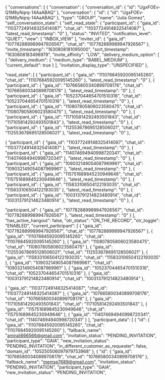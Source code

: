 {
"conversations": [
{
"conversation": {
"conversation_id": {
"id": "UgxFOEv-Q1M8yNqrq-14AaABAQ"
}, "conversation": {
"id": {
"id": "UgxFOEv-Q1M8yNqrq-14AaABAQ"
},
"type": "GROUP",
"name": "Julia Gomez", "self_conversation_state": {
"self_read_state": { "participant_id": {
"gaia_id": "110377249148325414087",
"chat_id": "110377249148325414087" },
"latest_read_timestamp": "0" },
"status": "INVITED", "notification_level": "QUIET", "view": [
"INBOX_VIEW" ],
"inviter_id": {
"gaia_id": "107782889989947926567", "chat_id": "107782889989947926567"
},
"invite_timestamp": "1630808181095000", "sort_timestamp": "1630808183498979", "invite_affinity": "LOW", "delivery_medium_option": [
{
"delivery_medium": {
"medium_type": "BABEL_MEDIUM" },
"current_default": true }
],
"invitation_display_type": "UNSPECIFIED" },

"read_state": [ {
"participant_id": {
"gaia_id": "111076845920095145260", "chat_id": "111076845920095145260"
},
"latest_read_timestamp": "0" },
{
"participant_id": {
"gaia_id": "107665800340899708176",
"chat_id": "107665800340899708176" },
"latest_read_timestamp": "0" },
{
"participant_id": {
"gaia_id": "105237044654701510316",
"chat_id": "105237044654701510316" },
"latest_read_timestamp": "0" },
{
"participant_id": {
"gaia_id": "110807805806023580475",
"chat_id": "110807805806023580475" },
"latest_read_timestamp": "0" },
{
"participant_id": {
"gaia_id": "117105814292493501843",
"chat_id": "117105814292493501843" },
"latest_read_timestamp": "0" },
{
"participant_id": {
"gaia_id": "112553678695128506021",
"chat_id": "112553678695128506021" },
"latest_read_timestamp": "0" },

{
"participant_id": {
"gaia_id": "110377249148325414087",
"chat_id": "110377249148325414087" },
"latest_read_timestamp": "0" },
{
"participant_id": {
"gaia_id": "114074694940998720341",
"chat_id": "114074694940998720341" },
"latest_read_timestamp": "0" },
{
"participant_id": {
"gaia_id": "109032149054087969961",
"chat_id": "109032149054087969961" },
"latest_read_timestamp": "0" },
{
"participant_id": {
"gaia_id": "115751689845230949646",
"chat_id": "115751689845230949646" },
"latest_read_timestamp": "0" },
{
"participant_id": {
"gaia_id": "115833106504122193035",
"chat_id": "115833106504122193035" },
"latest_read_timestamp": "0" },
{
"participant_id": {
"gaia_id": "100313791214823480914",
"chat_id": "100313791214823480914" },
"latest_read_timestamp": "0" },
{

"participant_id": {
"gaia_id": "107782889989947926567", "chat_id": "107782889989947926567"
},
"latest_read_timestamp": "0" }
],
"has_active_hangout": false, "otr_status": "ON_THE_RECORD", "otr_toggle": "ENABLED", "current_participant": [
{
"gaia_id": "107782889989947926567", "chat_id": "107782889989947926567"
}, {
"gaia_id": "111076845920095145260",
"chat_id": "111076845920095145260" },
{
"gaia_id": "110807805806023580475", "chat_id": "110807805806023580475"
}, {
"gaia_id": "112553678695128506021",
"chat_id": "112553678695128506021" },
{
"gaia_id": "115833106504122193035", "chat_id": "115833106504122193035"
}, {
"gaia_id": "109032149054087969961",
"chat_id": "109032149054087969961" },
{
"gaia_id": "105237044654701510316", "chat_id": "105237044654701510316"
}, {
"gaia_id": "100313791214823480914",
"chat_id": "100313791214823480914" },

{
"gaia_id": "110377249148325414087", "chat_id": "110377249148325414087"
}, {
"gaia_id": "107665800340899708176",
"chat_id": "107665800340899708176" },
{
"gaia_id": "117105814292493501843", "chat_id": "117105814292493501843"
}, {
"gaia_id": "115751689845230949646",
"chat_id": "115751689845230949646" },
{
"gaia_id": "114074694940998720341", "chat_id": "114074694940998720341"
} ],
"participant_data": [ {
"id": {
"gaia_id": "111076845920095145260", "chat_id": "111076845920095145260"
},
"fallback_name": "amirali666566@gmail.com", "invitation_status": "PENDING_INVITATION", "participant_type": "GAIA", "new_invitation_status": "PENDING_INVITATION", "in_different_customer_as_requester": false, "domain_id": "105250506097979753968"
}, {
"id": {
"gaia_id": "107665800340899708176", "chat_id": "107665800340899708176"
},
"fallback_name": "memse7689@gmail.com", "invitation_status": "PENDING_INVITATION", "participant_type": "GAIA", "new_invitation_status": "PENDING_INVITATION",
